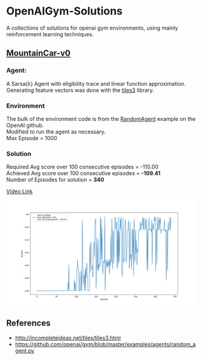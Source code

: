 # OpenAIGym-Solutions
A collections of solutions for openai gym environments, using mainly reinforcement learning techniques.

## [MountainCar-v0](https://github.com/amohamed11/OpenAIGym-Solutions/tree/master/MountainCar)  

### Agent:
A Sarsa(λ) Agent with eligibility trace and linear function approximation.  
Generating feature vectors was done with the [tiles3](http://incompleteideas.net/tiles/tiles3.html) library.

### Environment 
The bulk of the environment code is from the [RandomAgent](https://github.com/openai/gym/blob/master/examples/agents/random_agent.py) example on the OpenAI github.   
Modified to run the agent as necessary.  
Max Episode = 1000  

### Solution 
Required Avg score over 100 consecutive episodes = -110.00   
Achieved Avg score over 100 consecutive episodes = **-109.41**   
Number of Episodes for solution = **340**

[Video Link](https://streamable.com/sro3q)

![](https://github.com/amohamed11/OpenAIGym-Solutions/blob/master/MountainCar/rewardPerEpisode.png)


## References
* http://incompleteideas.net/tiles/tiles3.html
* https://github.com/openai/gym/blob/master/examples/agents/random_agent.py
